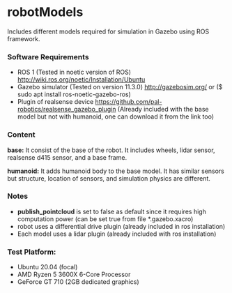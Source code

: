 # robotModels
Includes different models required for simulation in Gazebo using ROS framework.

### Software Requirements
* ROS 1 (Tested in noetic version of ROS)
http://wiki.ros.org/noetic/Installation/Ubuntu
* Gazebo simulator (Tested on version 11.3.0)
http://gazebosim.org/  or ($ sudo apt install ros-noetic-gazebo-ros)
* Plugin of realsense device
https://github.com/pal-robotics/realsense_gazebo_plugin (Already included with the base model but not with humanoid, one can download it from the link too)


### Content
**base:** It consist of the base of the robot. It includes wheels, lidar sensor, realsense d415 sensor, and a base frame.

**humanoid:** It adds humanoid body to the base model. It has similar sensors but structure, location of sensors, and simulation physics are different.

	
### Notes
* **publish_pointcloud** is set to false as default since it requires high computation power (can be set true from file *.gazebo.xacro)
* robot uses a differential drive plugin (already included in ros installation)
* Each model uses a lidar plugin (already included with ros installation)

### Test Platform:
* Ubuntu 20.04 (focal)
* AMD Ryzen 5 3600X 6-Core Processor
* GeForce GT 710 (2GB dedicated graphics)
